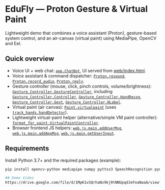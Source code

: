 # EduFly — Proton Gesture & Virtual Paint

Lightweight demo that combines a voice assistant (Proton), gesture-based system control, and an air-canvas (virtual paint) using MediaPipe, OpenCV and Eel.

## Quick overview
- Voice UI + web chat: [`app.ChatBot`](app.py), UI served from [web/index.html](web/index.html).  
- Voice assistant & command dispatcher: [`Proton.respond`](Proton.py), [`Proton.record_audio`](Proton.py), [`Proton.reply`](Proton.py).  
- Gesture controller (mouse, click, pinch controls, volume/brightness): [`Gesture_Controller.GestureController`](Gesture_Controller.py), including [`Gesture_Controller.Controller`](Gesture_Controller.py), [`Gesture_Controller.HandRecog`](Gesture_Controller.py), [`Gesture_Controller.Gest`](Gesture_Controller.py), [`Gesture_Controller.HLabel`](Gesture_Controller.py).  
- Virtual paint (air canvas): [`Paint.virtualpaint`](Paint.py) (uses [`track_hands.handDetector`](track_hands.py)).  
- Lightweight virtual-paint helper (alternative/simple VM paint controller): [`format_for_paint.VirtualPaintController`](format_for_paint.py).  
- Browser frontend JS helpers: [`web.js.main.addUserMsg`](web/js/main.js), [`web.js.main.addAppMsg`](web/js/main.js), [`web.js.main.getUserInput`](web/js/main.js).

## Requirements
Install Python 3.7+ and the required packages (example):
```sh
pip install opencv-python mediapipe numpy pyttsx3 SpeechRecognition pynput pyautogui eel pycaw comtypes screen-brightness-control wikipedia

## Demo Video
https://drive.google.com/file/d/1MpK1vSQrhaNz9kj9tNNUpqdJeFoaNaaA/view?usp=sharing